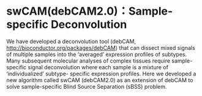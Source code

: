 # swCAM(debCAM2.0)：Sample-specific Deconvolution
We have developed a deconvolution tool (debCAM, http://bioconductor.org/packages/debCAM) that can dissect mixed signals of multiple samples into the ‘averaged’ expression profiles of subtypes. Many subsequent molecular analyses of complex tissues require sample-specific signal deconvolution where each sample is a mixture of ‘individualized’ subtype- specific expression profiles. Here we developed a new algorithm called swCAM (debCAM2.0) as an extension of debCAM to solve sample-specific Blind Source Separation (sBSS) problem.
